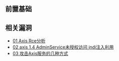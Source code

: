 前置基础
---


相关漏洞
---

- [01 Axis Rce分析](http://www.lmxspace.com/2019/07/20/Axis-Rce%E5%88%86%E6%9E%90/)
- [02 axis 1.4 AdminService未授权访问 jndi注入利用](https://xz.aliyun.com/t/7981)
- [03 攻击Axis服务的几种方式](https://www.x1a0t.com/2020/07/10/Attack-Axis-Service/)
